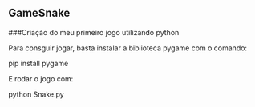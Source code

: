 ## GameSnake
###Criação do meu primeiro jogo utilizando python

Para consguir jogar, basta instalar a biblioteca pygame com o comando:

pip install pygame


E rodar o jogo com:

python Snake.py